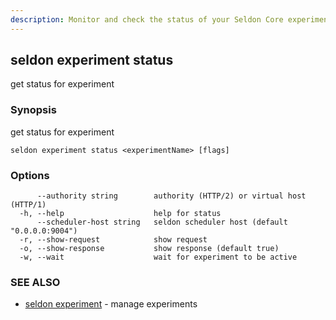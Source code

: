 ```yaml
---
description: Monitor and check the status of your Seldon Core experiments using the seldon experiment status CLI command. This command provides real-time status updates, allows waiting for experiment activation, and displays detailed experiment state information in your Seldon Core deployment.
---
```


## seldon experiment status

get status for experiment

### Synopsis

get status for experiment

```
seldon experiment status <experimentName> [flags]
```

### Options

```
      --authority string        authority (HTTP/2) or virtual host (HTTP/1)
  -h, --help                    help for status
      --scheduler-host string   seldon scheduler host (default "0.0.0.0:9004")
  -r, --show-request            show request
  -o, --show-response           show response (default true)
  -w, --wait                    wait for experiment to be active
```

### SEE ALSO

* [seldon experiment](seldon_experiment.md)	 - manage experiments

